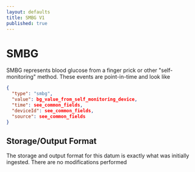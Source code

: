 ```yaml
---
layout: defaults
title: SMBG V1
published: true
---
```

# SMBG

SMBG represents blood glucose from a finger prick or other "self-monitoring" method.  These events are point-in-time and look like


~~~json
{
  "type": "smbg",
  "value": bg_value_from_self_monitoring_device,
  "time": see_common_fields,
  "deviceId": see_common_fields,
  "source": see_common_fields
}
~~~


## Storage/Output Format

The storage and output format for this datum is exactly what was initially ingested.  There are no modifications performed
